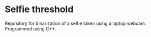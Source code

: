 # Selfie threshold

Repository for binarization of a selfie taken using a laptop webcam. Programmed using C++.
